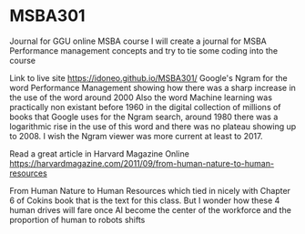 # MSBA301
Journal for GGU online MSBA course
I will create a journal for MSBA Performance management concepts and try to tie some coding into the course


Link to live site
  https://idoneo.github.io/MSBA301/
Google's Ngram for the word Performance Management showing how there was a sharp increase in the use of the word around
2000
Also the word Machine learning was practically non existant before 1960 in the digital collection of millions of books that Google uses for the Ngram search, around 1980 there was a logarithmic rise in the use of this word and there was no plateau showing up to 2008. I wish the Ngram viewer was more current at least to 2017.

Read a great article in Harvard Magazine Online https://harvardmagazine.com/2011/09/from-human-nature-to-human-resources

From Human Nature to Human Resources which tied in nicely with Chapter 6 of Cokins book that is the text for this class. But I wonder how these 4 human drives will fare once AI become the center of the workforce and the proportion of human to robots shifts


